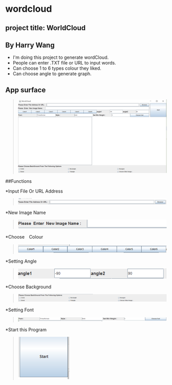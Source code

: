 # wordcloud

## project title: WorldCloud
 By Harry Wang 
 ----------------------------
 
* I'm doing this project to generate wordCloud.
* People can enter .TXT file or URL to input words.
* Can choose 1 to 6 types colour they liked.
* Can choose angle to generate graph.

## App surface 

>![image](https://github.com/G00330443/wordcloud/blob/master/Images/%E6%8D%95%E8%8E%B7.PNG)

##Functions

*Input File Or URL Address

>![image](https://github.com/G00330443/wordcloud/blob/master/Images/URL%20and%20file.PNG)

*New Image Name

>![image](https://github.com/G00330443/wordcloud/blob/master/Images/new%20IMageName.PNG)

*Choose　Colour

>![image](https://github.com/G00330443/wordcloud/blob/master/Images/Colour%20Choose.PNG)

*Setting Angle

>![image](https://github.com/G00330443/wordcloud/blob/master/Images/angleSetting.PNG)

*Choose Background

>![image](https://github.com/G00330443/wordcloud/blob/master/Images/backgroungChoose.PNG)

*Setting Font

>![image](https://github.com/G00330443/wordcloud/blob/master/Images/fontSetting.PNG)

*Start this Program

>![image](https://github.com/G00330443/wordcloud/blob/master/Images/start.PNG)
